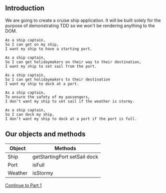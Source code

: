 ## Introduction

We are going to create a cruise ship application. It will be built solely for the purpose of demonstrating TDD so we won't be rendering anything to the DOM.

```
As a ship captain,
So I can get on my ship,
I want my ship to have a starting port.
```

```
As a ship captain,
So I can get holidaymakers on their way to their destination,
I want my ship to set sail from the port.
```

```
As a ship captain,
So I can get holidaymakers to their destination
I want my ship to dock at a port.
```

```
As a ship captain,
To ensure the safety of my passengers,
I don’t want my ship to set sail if the weather is stormy.
```

```
As a ship captain,
So I can dock my ship,
I don’t want my ship to dock at a port if the port is full.
```

## Our objects and methods

| Object  | Methods        |
|---------|----------------|
| Ship    | getStartingPort setSail dock |
| Port    | isFull         |
| Weather | isStormy       |

[Continue to Part 1](lesson1_page1.md)

